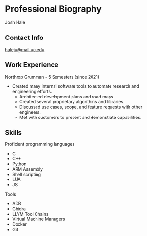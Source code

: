 # Professional Biography 
Josh Hale

## Contact Info
haleju@mail.uc.edu

## Work Experience
Northrop Grumman - 5 Semesters (since 2021)
* Created many internal software tools to automate research and engineering efforts.
    * Architected development plans and road maps.
    * Created several proprietary algorithms and libraries.
    * Discussed use cases, scope, and feature requests with other engineers.
    * Met with customers to present and demonstrate capabilities.

## Skills
Proficient programming languages
* C
* C++ 
* Python
* ARM Assembly
* Shell scripting
* LUA
* JS

Tools
* ADB
* Ghidra
* LLVM Tool Chains
* Virtual Machine Managers
* Docker
* Git